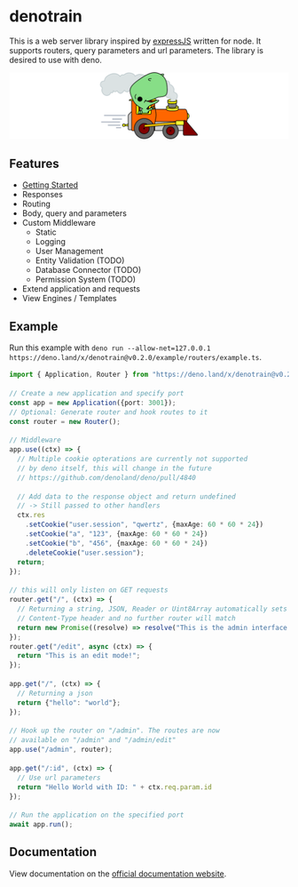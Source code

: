 # denotrain

This is a web server library inspired by [expressJS](https://expressjs.com) written for node. It supports routers, query parameters and url parameters. The library is desired to use with deno.

![Deno Train Logo](./doc/denotrain-scaled.png)

## Features

 - [Getting Started](./doc/getting_started.md)
 - Responses
 - Routing
 - Body, query and parameters
 - Custom Middleware
   - Static
   - Logging
   - User Management
   - Entity Validation (TODO)
   - Database Connector (TODO)
   - Permission System (TODO)
 - Extend application and requests
 - View Engines / Templates

## Example

Run this example with `deno run --allow-net=127.0.0.1 https://deno.land/x/denotrain@v0.2.0/example/routers/example.ts`.

```ts
import { Application, Router } from "https://deno.land/x/denotrain@v0.2.0/mod.ts";

// Create a new application and specify port
const app = new Application({port: 3001});
// Optional: Generate router and hook routes to it
const router = new Router();

// Middleware 
app.use((ctx) => {
  // Multiple cookie opterations are currently not supported
  // by deno itself, this will change in the future
  // https://github.com/denoland/deno/pull/4840

  // Add data to the response object and return undefined
  // -> Still passed to other handlers
  ctx.res
    .setCookie("user.session", "qwertz", {maxAge: 60 * 60 * 24})
    .setCookie("a", "123", {maxAge: 60 * 60 * 24})
    .setCookie("b", "456", {maxAge: 60 * 60 * 24})
    .deleteCookie("user.session");
  return;
});

// this will only listen on GET requests
router.get("/", (ctx) => {
  // Returning a string, JSON, Reader or Uint8Array automatically sets
  // Content-Type header and no further router will match
  return new Promise((resolve) => resolve("This is the admin interface!")); 
});
router.get("/edit", async (ctx) => {
  return "This is an edit mode!"; 
});

app.get("/", (ctx) => {
  // Returning a json
  return {"hello": "world"};
});

// Hook up the router on "/admin". The routes are now
// available on "/admin" and "/admin/edit"
app.use("/admin", router);

app.get("/:id", (ctx) => {
  // Use url parameters
  return "Hello World with ID: " + ctx.req.param.id
});

// Run the application on the specified port
await app.run();
```

## Documentation

View documentation on the [official documentation website](https://doc.deno.land/https/raw.githubusercontent.com/Caesar2011/denotrain/master/mod.ts).